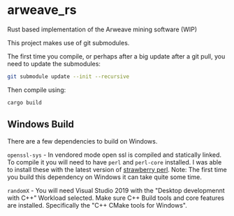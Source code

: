 # arweave_rs
Rust based implementation of the Arweave mining software (WIP)

This project makes use of git submodules.

The first time you compile, or perhaps after a big update after a git pull, you need to update the submodules:

```bash
git submodule update --init --recursive
```
Then compile using:
```bash 
cargo build
```
## Windows Build
There are a few dependencies to build on Windows.

`openssl-sys` - In vendored mode open ssl is compiled and statically linked. To compile it you will need to have `perl` and `perl-core` installed. I was able to install these with the latest version of [strawberry perl](https://strawberryperl.com/releases.html). Note: The first time you build this dependency on Windows it can take quite some time.

`randomX` - You will need Visual Studio 2019 with the "Desktop developmennt with C++" Workload selected. Make sure C++ Build tools and core features are installed. Specifically the "C++ CMake tools for Windows".
